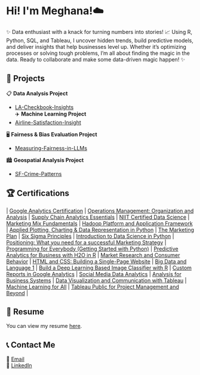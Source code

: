 # Hi! I'm Meghana!☁️

✨ Data enthusiast with a knack for turning numbers into stories! 📈 Using R, Python, SQL, and Tableau, I uncover hidden trends, build predictive models, and deliver insights that help businesses level up. Whether it’s optimizing processes or solving tough problems, I’m all about finding the magic in the data. Ready to collaborate and make some data-driven magic happen! ✨

## 🚀 Projects
📋 **Data Analysis Project**                                                                                                     
- [LA-Checkbook-Insights](https://github.com/meghananekkanti25/LA-Checkbook-Insights?tab=readme-ov-file#-la-checkbook-insights)                                                                                            
✈️ **Machine Learning Project**  
- [Airline-Satisfaction-Insight](https://github.com/meghananekkanti25/Airline-Customer-Satisfaction)  

🖥️ **Fairness & Bias Evaluation Project**  
- [Measuring-Fairness-in-LLMs](https://github.com/meghananekkanti25/Measuring-Fairness-in-LLMs)

🏙️ **Geospatial Analysis Project**
- [SF-Crime-Patterns](https://github.com/meghananekkanti25/SF-Crime-Patterns)


## 🏆 Certifications
| [Google Analytics Certification](https://skillshop.credential.net/a07dec93-d9f1-4652-a2eb-c7e21f844501#acc.1F8Yvox7)  | [Operations Management: Organization and Analysis](https://coursera.org/share/c24b16f47f2a52698dda8976adc1bff2a) | [Supply Chain Analytics Essentials](https://coursera.org/share/2e85b7322e9e0bc445dce3cfdd82ef85) 
| [NIIT Certified Data Science](https://github.com/user-attachments/files/19391935/NIIT.Course.cert.pdf)               | [Marketing Mix Fundamentals](https://coursera.org/share/dec132dcefef18cfe39faf14fb164b5f) | [Hadoop Platform and Application Framework](https://coursera.org/share/48bb7eecd678cfcdb9cdf9e4ee1b47b3) 
| [Applied Plotting, Charting & Data Representation in Python](https://coursera.org/share/41b670d656a4bbc904767dccc7f80fc7) | [The Marketing Plan](https://coursera.org/share/71acde382ac8536f8e913ff87c97fdfb) | [Six Sigma Principles](https://coursera.org/share/3df9ec65caee63275c2b1ac0d91a0e8c) 
| [Introduction to Data Science in Python](https://coursera.org/share/96b8aa0ede8cc9907675ccb64536e9ed)                 | [Positioning: What you need for a successful Marketing Strategy](https://coursera.org/share/e9474753be4864f414d06da6b9bfa6f8) | [Programming for Everybody (Getting Started with Python)](https://coursera.org/share/27fe56d95d28b95ad184e6fc42ae9234) 
| [Predictive Analytics for Business with H2O in R](https://coursera.org/share/31e72df0fde2815621b460fd6f30dd5c)          | [Market Research and Consumer Behavior](https://coursera.org/share/31efdc548ce458effd624cdd2df04909) | [HTML and CSS: Building a Single-Page Website](https://coursera.org/share/7de43b00e94c8f28e978e9225313de14) 
| [Big Data and Language 1](https://coursera.org/share/6046e62fd24c0dad188e797493ae3333)                                 | [Build a Deep Learning Based Image Classifier with R](https://coursera.org/share/60523c8d7fb4142b556463bf5b3cf028) | [Custom Reports in Google Analytics](https://coursera.org/share/d07d9aa90c979ec6bba7168a721daa3d) 
| [Social Media Data Analytics](https://coursera.org/share/a7e2b4324d9afe7ad6fd920121228c00)                             | [Analysis for Business Systems](https://coursera.org/share/6df6aaa84f3df122e605bb3358cde838) | [Data Visualization and Communication with Tableau](https://coursera.org/share/8ff51936c3c2bf5317e156a271f87f2a) 
| [Machine Learning for All](https://coursera.org/share/34ab4f2f30c51d3389925b878294f727)                               | [Tableau Public for Project Management and Beyond](https://coursera.org/share/d19c0ac462446ea4761d0bbbc3a0fce9) |  

## 📄 Resume

You can view my resume [here](https://drive.google.com/file/d/1tBozXoaf4rJca3ch2LYcN857k7EwdyyE/view?usp=sharing).

## 📞 Contact Me
📧 [Email](mailto:meghana.nekkanti25@gmail.com)  
🔗 [LinkedIn](https://www.linkedin.com/in/meghana-nekkanti/) 
